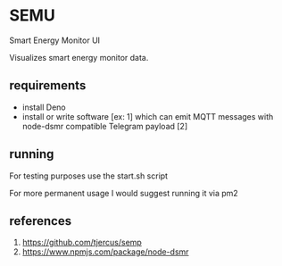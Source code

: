 # SEMU

Smart Energy Monitor UI

Visualizes smart energy monitor data.

## requirements

- install Deno
- install or write software [ex: 1] which can emit MQTT messages with node-dsmr
  compatible Telegram payload [2]

## running

For testing purposes use the start.sh script

For more permanent usage I would suggest running it via pm2

## references

1. https://github.com/tjercus/semp
2. https://www.npmjs.com/package/node-dsmr
